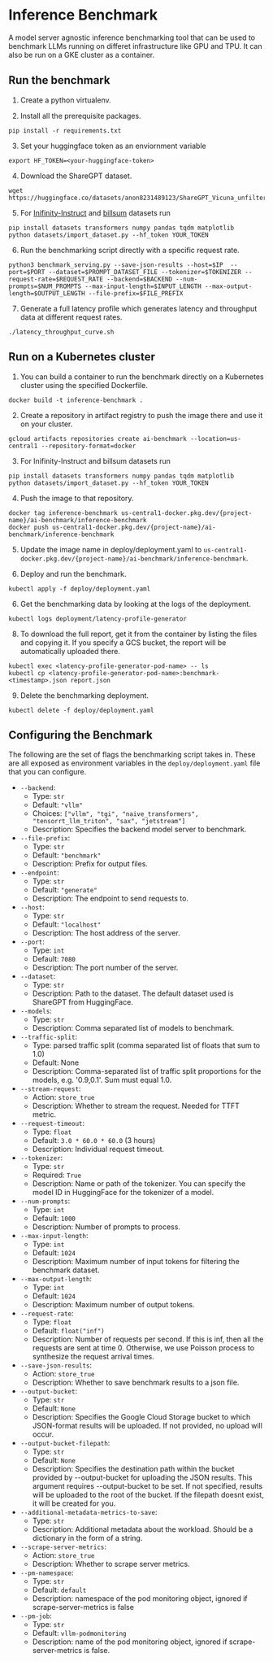 # Inference Benchmark

A model server agnostic inference benchmarking tool that can be used to
benchmark LLMs running on differet infrastructure like GPU and TPU. It can also
be run on a GKE cluster as a container.

## Run the benchmark

1. Create a python virtualenv.

2. Install all the prerequisite packages.

```
pip install -r requirements.txt
```

3. Set your huggingface token as an enviornment variable

```
export HF_TOKEN=<your-huggingface-token>
```

4. Download the ShareGPT dataset.

```
wget https://huggingface.co/datasets/anon8231489123/ShareGPT_Vicuna_unfiltered/resolve/main/ShareGPT_V3_unfiltered_cleaned_split.json
```

5. For [Inifinity-Instruct](https://huggingface.co/datasets/BAAI/Infinity-Instruct) and [billsum](https://huggingface.co/datasets/FiscalNote/billsum) datasets run

```
pip install datasets transformers numpy pandas tqdm matplotlib
python datasets/import_dataset.py --hf_token YOUR_TOKEN
```

6. Run the benchmarking script directly with a specific request rate.

```
python3 benchmark_serving.py --save-json-results --host=$IP  --port=$PORT --dataset=$PROMPT_DATASET_FILE --tokenizer=$TOKENIZER --request-rate=$REQUEST_RATE --backend=$BACKEND --num-prompts=$NUM_PROMPTS --max-input-length=$INPUT_LENGTH --max-output-length=$OUTPUT_LENGTH --file-prefix=$FILE_PREFIX
```

7. Generate a full latency profile which generates latency and throughput data
   at different request rates.

```
./latency_throughput_curve.sh
```

## Run on a Kubernetes cluster
1. You can build a container to run the benchmark directly on a Kubernetes cluster
using the specified Dockerfile.

```
docker build -t inference-benchmark .
```

2. Create a repository in artifact registry to push the image there and use it on your cluster.

```
gcloud artifacts repositories create ai-benchmark --location=us-central1 --repository-format=docker
```

3. For Inifinity-Instruct and billsum datasets run

```
pip install datasets transformers numpy pandas tqdm matplotlib
python datasets/import_dataset.py --hf_token YOUR_TOKEN
```

4. Push the image to that repository.

```
docker tag inference-benchmark us-central1-docker.pkg.dev/{project-name}/ai-benchmark/inference-benchmark
docker push us-central1-docker.pkg.dev/{project-name}/ai-benchmark/inference-benchmark
```

5. Update the image name in deploy/deployment.yaml to `us-central1-docker.pkg.dev/{project-name}/ai-benchmark/inference-benchmark`.

6. Deploy and run the benchmark.

```
kubectl apply -f deploy/deployment.yaml
```

6. Get the benchmarking data by looking at the logs of the deployment.

```
kubectl logs deployment/latency-profile-generator
```

8. To download the full report, get it from the container by listing the files and copying it. 
If you specify a GCS bucket, the report will be automatically uploaded there.

```
kubectl exec <latency-profile-generator-pod-name> -- ls
kubectl cp <latency-profile-generator-pod-name>:benchmark-<timestamp>.json report.json
```

9. Delete the benchmarking deployment.

```
kubectl delete -f deploy/deployment.yaml
```

## Configuring the Benchmark

The following are the set of flags the benchmarking script takes in. These are all exposed as environment variables in the `deploy/deployment.yaml` file that you can configure.

* `--backend`:
    * Type: `str`
    * Default: `"vllm"`
    * Choices: `["vllm", "tgi", "naive_transformers", "tensorrt_llm_triton", "sax", "jetstream"]`
    * Description: Specifies the backend model server to benchmark.
* `--file-prefix`:
    * Type: `str`
    * Default: `"benchmark"`
    * Description: Prefix for output files.
* `--endpoint`:
    * Type: `str`
    * Default: `"generate"`
    * Description: The endpoint to send requests to.
* `--host`:
    * Type: `str`
    * Default: `"localhost"`
    * Description: The host address of the server.
* `--port`:
    * Type: `int`
    * Default: `7080`
    * Description: The port number of the server.
* `--dataset`:
    * Type: `str`
    * Description: Path to the dataset. The default dataset used is ShareGPT from HuggingFace.
* `--models`:
    * Type: `str`
    * Description: Comma separated list of models to benchmark.
* `--traffic-split`:
    * Type: parsed traffic split (comma separated list of floats that sum to 1.0)
    * Default: None
    * Description: Comma-separated list of traffic split proportions for the models, e.g. '0.9,0.1'. Sum must equal 1.0.
* `--stream-request`:
    * Action: `store_true`
    * Description: Whether to stream the request. Needed for TTFT metric.
* `--request-timeout`:
    * Type: `float`
    * Default: `3.0 * 60.0 * 60.0` (3 hours)
    * Description: Individual request timeout.
* `--tokenizer`:
    * Type: `str`
    * Required: `True`
    * Description: Name or path of the tokenizer. You can specify the model ID in HuggingFace for the tokenizer of a model.
* `--num-prompts`:
    * Type: `int`
    * Default: `1000`
    * Description: Number of prompts to process.
* `--max-input-length`:
    * Type: `int`
    * Default: `1024`
    * Description: Maximum number of input tokens for filtering the benchmark dataset.
* `--max-output-length`:
    * Type: `int`
    * Default: `1024`
    * Description: Maximum number of output tokens.
* `--request-rate`:
    * Type: `float`
    * Default: `float("inf")`
    * Description: Number of requests per second. If this is inf, then all the requests are sent at time 0. Otherwise, we use Poisson process to synthesize the request arrival times.
* `--save-json-results`:
    * Action: `store_true`
    * Description: Whether to save benchmark results to a json file.
* `--output-bucket`:
    * Type: `str`
    * Default: `None`
    * Description: Specifies the Google Cloud Storage bucket to which JSON-format results will be uploaded. If not provided, no upload will occur.
* `--output-bucket-filepath`:
    * Type: `str`
    * Default: `None`
    * Description: Specifies the destination path within the bucket provided by --output-bucket for uploading the JSON results. This argument requires --output-bucket to be set. If not specified, results will be uploaded to the root of the bucket. If the filepath doesnt exist, it will be created for you.
* `--additional-metadata-metrics-to-save`:
    * Type: `str`
    * Description: Additional metadata about the workload. Should be a dictionary in the form of a string.
* `--scrape-server-metrics`:
    * Action: `store_true`
    * Description: Whether to scrape server metrics.
* `--pm-namespace`:
    * Type: `str`
    * Default: `default`
    * Description: namespace of the pod monitoring object, ignored if scrape-server-metrics is false
* `--pm-job`:
    * Type: `str`
    * Default: `vllm-podmonitoring`
    * Description: name of the pod monitoring object, ignored if scrape-server-metrics is false.
